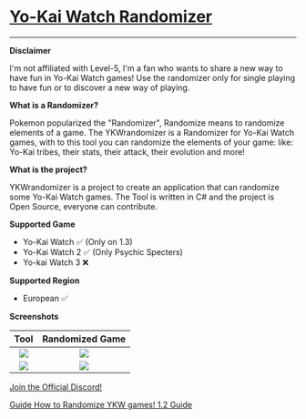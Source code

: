 # [Yo-Kai Watch Randomizer](https://github.com/Tiniifan/YKWrandomizer/releases/tag/1.1.0.0)
___________________________________________________________________________
**Disclaimer**

I'm not affiliated with Level-5, I'm a fan who wants to share a new way to have fun in Yo-Kai Watch games!
Use the randomizer only for single playing to have fun or to discover a new way of playing.

**What is a Randomizer?**

Pokemon popularized the "Randomizer", Randomize means to randomize elements of a game.
The YKWrandomizer is a Randomizer for Yo-Kai Watch games, with to this tool you can randomize the elements of your game:
like: Yo-Kai tribes, their stats, their attack, their evolution and more!

**What is the project?**

YKWrandomizer is a project to create an application that can randomize some Yo-Kai Watch games.
The Tool is written in C# and the project is Open Source, everyone can contribute.

**Supported Game**
- Yo-Kai Watch ✅ (Only on 1.3)
- Yo-Kai Watch 2 ✅ (Only Psychic Specters)
- Yo-kai Watch 3 ❌

**Supported Region**
- European ✅

**Screenshots**

Tool| Randomized Game
:-------------------------:|:------------------------:
![](https://i.imgur.com/j5ISN1n.png) |  ![](https://imgur.com/pXfFPHI.png)
![](https://i.imgur.com/WTS5pa2.png)  |  ![](https://imgur.com/EDeqQsZ.png)

[Join the Official Discord!](https://discord.gg/3wKp5ZxA9N)

[Guide How to Randomize YKW games! 1.2 Guide](https://github.com/Tiniifan/YKWrandomizer/wiki)
